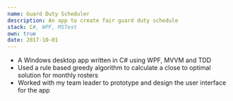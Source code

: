 ```yaml
---
name: Guard Duty Scheduler
description: An app to create fair guard duty schedule
stack: C#, WPF, MSTest
own: true
date: 2017-10-01
---
```


- A Windows desktop app written in C# using WPF, MVVM and TDD
- Used a rule based greedy algorithm to calculate a close to optimal solution for monthly rosters
- Worked with my team leader to prototype and design the user interface for the app
